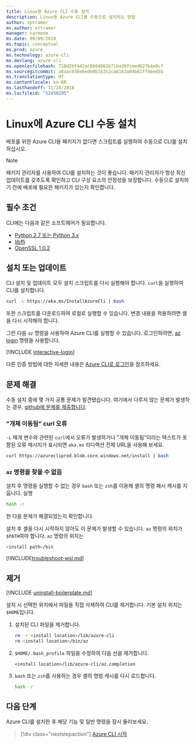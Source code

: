 ```yaml
---
title: Linux용 Azure CLI 수동 설치
description: Linux용 Azure CLI를 수동으로 설치하는 방법
author: sptramer
ms.author: sttramer
manager: carmonm
ms.date: 09/09/2018
ms.topic: conceptual
ms.prod: azure
ms.technology: azure-cli
ms.devlang: azure-cli
ms.openlocfilehash: 718d2bf442ac0664863b71ba30fceed62fb4e9cf
ms.sourcegitcommit: a8aac038e6ede0b1b352ca6163a04b61ff4eed5b
ms.translationtype: HT
ms.contentlocale: ko-KR
ms.lasthandoff: 11/28/2018
ms.locfileid: "52450295"
---
```

# <a name="install-azure-cli-on-linux-manually"></a>Linux에 Azure CLI 수동 설치

배포를 위한 Azure CLI용 패키지가 없다면 스크립트를 실행하여 수동으로 CLI를 설치하십시오.

> [!NOTE]
> 패키지 관리자를 사용하여 CLI를 설치하는 것이 좋습니다. 패키지 관리자가 항상 최신 업데이트를 갖추도록 확인하고 CLI 구성 요소의 안정성을 보장합니다. 수동으로 설치하기 전에 배포에 필요한 패키지가 있는지 확인합니다.

## <a name="prerequisites"></a>필수 조건

CLI에는 다음과 같은 소프트웨어가 필요합니다.

* [Python 2.7 또는 Python 3.x](https://www.python.org/downloads/)
* [libffi](https://sourceware.org/libffi/)
* [OpenSSL 1.0.2](https://www.openssl.org/source/)

## <a name="install-or-update"></a>설치 또는 업데이트

CLI 설치 및 업데이트 모두 설치 스크립트를 다시 실행해야 합니다. `curl`을 실행하여 CLI를 설치합니다.

```bash
curl -L https://aka.ms/InstallAzureCli | bash
```

또한 스크립트를 다운로드하여 로컬로 실행할 수 있습니다. 변경 내용을 적용하려면 셸을 다시 시작해야 합니다.

그런 다음 `az` 명령을 사용하여 Azure CLI를 실행할 수 있습니다. 로그인하려면, [az login](/cli/azure/reference-index#az-login) 명령을 사용합니다.

[!INCLUDE [interactive-login](includes/interactive-login.md)]

다른 인증 방법에 대한 자세한 내용은 [Azure CLI로 로그인](authenticate-azure-cli.md)을 참조하세요.

## <a name="troubleshooting"></a>문제 해결

수동 설치 중에 몇 가지 공통 문제가 발견됐습니다. 여기에서 다루지 않는 문제가 발생하는 경우, [github에 문제를 제출합니다](https://github.com/Azure/azure-cli/issues).

### <a name="curl-object-moved-error"></a>"개체 이동됨" curl 오류

`-L` 매개 변수와 관련된 `curl`에서 오류가 발생하거나 "개체 이동됨"이라는 텍스트가 포함된 오류 메시지가 표시되면 `aka.ms` 리디렉션 전체 URL을 사용해 보세요.

```bash
curl https://azurecliprod.blob.core.windows.net/install | bash
```

### <a name="az-command-not-found"></a>`az` 명령을 찾을 수 없음

설치 후 명령을 실행할 수 없는 경우 `bash` 또는 `zsh`를 이용해 셸의 명령 해시 캐시를 지웁니다. 실행

```bash
hash -r
```

한 다음 문제가 해결되었는지 확인합니다.

설치 후 셸을 다시 시작하지 않아도 이 문제가 발생할 수 있습니다. `az` 명령의 위치가 `$PATH`여야 합니다. `az` 명령의 위치는

```bash
<install path>/bin
```

[!INCLUDE[troubleshoot-wsl.md](includes/troubleshoot-wsl.md)]

## <a name="uninstall"></a>제거

[!INCLUDE [uninstall-boilerplate.md](includes/uninstall-boilerplate.md)]

설치 시 선택한 위치에서 파일을 직접 삭제하여 CLI를 제거합니다. 기본 설치 위치는 `$HOME`입니다.

1. 설치된 CLI 파일을 제거합니다.

   ```bash
   rm -r <install location>/lib/azure-cli
   rm <install location>/bin/az
   ```

2. `$HOME/.bash_profile` 파일을 수정하여 다음 선을 제거합니다.

   ```text
   <install location>/lib/azure-cli/az.completion
   ```

3. `bash` 또는 `zsh`를 사용하는 경우 셸의 명령 캐시를 다시 로드합니다.

   ```bash
   hash -r
   ```

## <a name="next-steps"></a>다음 단계

Azure CLI를 설치한 후 해당 기능 및 일반 명령을 잠시 둘러보세요.

> [!div class="nextstepaction"]
> [Azure CLI 시작](get-started-with-azure-cli.md)

